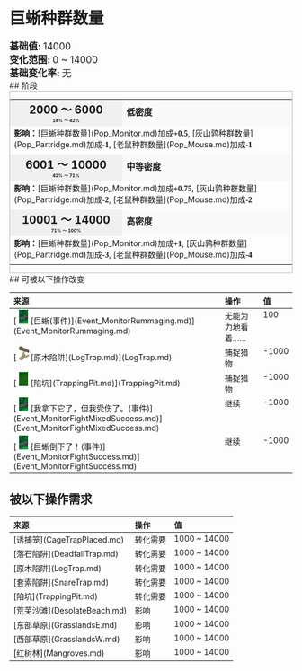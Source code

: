 # 巨蜥种群数量  
  
<div style="font-size:1.2em"><b>基础值: </b> 14000 </div>  
<div style="font-size:1.2em"><b>变化范围: </b> 0 ~ 14000 </div>  
<div style="font-size:1.2em"><b>基础变化率: </b> 无 </div>  
## 阶段  
<div  style="border:1px solid #BBB"><table><tr style="height:2em;"><td style="background-color:#F0F0F0;text-align:center;width:180px;font-size:1.4em;font-weight:bold;vertical-align:middle;"><div>2000 ～ 6000<div><div style="font-size:0.4em">14% ～ 42%</div></td><td colspan=2 style="font-size:1.1em;vertical-align:middle;background-color:#F9F9F9;"><div><b>低密度</b></div><div style="font-size:0.8em;padding-top:4px;"></div></td></tr><tr><td colspan=2><b>影响：</b>[巨蜥种群数量](Pop_Monitor.md)加成<span style="font-family:ui-monospace"><b>+0.5</b></span>, [灰山鹑种群数量](Pop_Partridge.md)加成<span style="font-family:ui-monospace"><b>-1</b></span>, [老鼠种群数量](Pop_Mouse.md)加成<span style="font-family:ui-monospace"><b>-1</b></span></td></tr><tr><td colspan=2></td></tr><tr style="height:2em;"><td style="background-color:#F0F0F0;text-align:center;width:180px;font-size:1.4em;font-weight:bold;vertical-align:middle;"><div>6001 ～ 10000<div><div style="font-size:0.4em">42% ～ 71%</div></td><td colspan=2 style="font-size:1.1em;vertical-align:middle;background-color:#F9F9F9;"><div><b>中等密度</b></div><div style="font-size:0.8em;padding-top:4px;"></div></td></tr><tr><td colspan=2><b>影响：</b>[巨蜥种群数量](Pop_Monitor.md)加成<span style="font-family:ui-monospace"><b>+0.75</b></span>, [灰山鹑种群数量](Pop_Partridge.md)加成<span style="font-family:ui-monospace"><b>-2</b></span>, [老鼠种群数量](Pop_Mouse.md)加成<span style="font-family:ui-monospace"><b>-2</b></span></td></tr><tr><td colspan=2></td></tr><tr style="height:2em;"><td style="background-color:#F0F0F0;text-align:center;width:180px;font-size:1.4em;font-weight:bold;vertical-align:middle;"><div>10001 ～ 14000<div><div style="font-size:0.4em">71% ～ 100%</div></td><td colspan=2 style="font-size:1.1em;vertical-align:middle;background-color:#F9F9F9;"><div><b>高密度</b></div><div style="font-size:0.8em;padding-top:4px;"></div></td></tr><tr><td colspan=2><b>影响：</b>[巨蜥种群数量](Pop_Monitor.md)加成<span style="font-family:ui-monospace"><b>+1</b></span>, [灰山鹑种群数量](Pop_Partridge.md)加成<span style="font-family:ui-monospace"><b>-3</b></span>, [老鼠种群数量](Pop_Mouse.md)加成<span style="font-family:ui-monospace"><b>-4</b></span></td></tr><tr><td colspan=2></td></tr></table></div>  
## 可被以下操作改变  
<table class="table table-bordered" data-toggle="table"  ><thead style=""><tr ><th  style="text-align:left;vertical-align:top;"  >来源</th><th  style="text-align:left;vertical-align:top;"  >操作</th><th  style="text-align:left;vertical-align:top;"  data-sortable="true"  >值</th></tr></thead><tr ><td  style="text-align:left;vertical-align:top;"  >[<div style="width:25px;display:inline-block;text-align:center"><img decoding="async" src="../wiki/Sprite/MonitorEvent.png" href="a.md" style="max-width:25px;max-height:25px;"></div>[巨蜥(事件)](Event_MonitorRummaging.md)](Event_MonitorRummaging.md)</td><td  style="text-align:left;vertical-align:top;"  >无能为力地看着……</td><td  style="text-align:left;vertical-align:top;"  >100</td></tr><tr ><td  style="text-align:left;vertical-align:top;"  >[<div style="width:25px;display:inline-block;text-align:center"><img decoding="async" src="../wiki/Sprite/LogTrap.png" href="a.md" style="max-width:25px;max-height:25px;"></div>[原木陷阱](LogTrap.md)](LogTrap.md)</td><td  style="text-align:left;vertical-align:top;"  >捕捉猎物</td><td  style="text-align:left;vertical-align:top;"  >-1000</td></tr><tr ><td  style="text-align:left;vertical-align:top;"  >[<div style="width:25px;display:inline-block;text-align:center"><img decoding="async" src="../wiki/Sprite/TrappingPit.png" href="a.md" style="max-width:25px;max-height:25px;"></div>[陷坑](TrappingPit.md)](TrappingPit.md)</td><td  style="text-align:left;vertical-align:top;"  >捕捉猎物</td><td  style="text-align:left;vertical-align:top;"  >-1000</td></tr><tr ><td  style="text-align:left;vertical-align:top;"  >[<div style="width:25px;display:inline-block;text-align:center"><img decoding="async" src="../wiki/Sprite/MonitorEvent.png" href="a.md" style="max-width:25px;max-height:25px;"></div>[我拿下它了，但我受伤了。(事件)](Event_MonitorFightMixedSuccess.md)](Event_MonitorFightMixedSuccess.md)</td><td  style="text-align:left;vertical-align:top;"  >继续</td><td  style="text-align:left;vertical-align:top;"  >-1000</td></tr><tr ><td  style="text-align:left;vertical-align:top;"  >[<div style="width:25px;display:inline-block;text-align:center"><img decoding="async" src="../wiki/Sprite/MonitorEvent.png" href="a.md" style="max-width:25px;max-height:25px;"></div>[巨蜥倒下了！(事件)](Event_MonitorFightSuccess.md)](Event_MonitorFightSuccess.md)</td><td  style="text-align:left;vertical-align:top;"  >继续</td><td  style="text-align:left;vertical-align:top;"  >-1000</td></tr></tbody></table>  
  
## 被以下操作需求  
<table class="table table-bordered" data-toggle="table"  ><thead style=""><tr ><th  style="text-align:left;vertical-align:top;"  >来源</th><th  style="text-align:left;vertical-align:top;"  >操作</th><th  style="text-align:left;vertical-align:top;"  data-sortable="true"  >值</th></tr></thead><tr ><td  style="text-align:left;vertical-align:top;"  >[诱捕笼](CageTrapPlaced.md)</td><td  style="text-align:left;vertical-align:top;"  >转化需要</td><td  style="text-align:left;vertical-align:top;"  >1000 ~ 14000</td></tr><tr ><td  style="text-align:left;vertical-align:top;"  >[落石陷阱](DeadfallTrap.md)</td><td  style="text-align:left;vertical-align:top;"  >转化需要</td><td  style="text-align:left;vertical-align:top;"  >1000 ~ 14000</td></tr><tr ><td  style="text-align:left;vertical-align:top;"  >[原木陷阱](LogTrap.md)</td><td  style="text-align:left;vertical-align:top;"  >转化需要</td><td  style="text-align:left;vertical-align:top;"  >1000 ~ 14000</td></tr><tr ><td  style="text-align:left;vertical-align:top;"  >[套索陷阱](SnareTrap.md)</td><td  style="text-align:left;vertical-align:top;"  >转化需要</td><td  style="text-align:left;vertical-align:top;"  >1000 ~ 14000</td></tr><tr ><td  style="text-align:left;vertical-align:top;"  >[陷坑](TrappingPit.md)</td><td  style="text-align:left;vertical-align:top;"  >转化需要</td><td  style="text-align:left;vertical-align:top;"  >1000 ~ 14000</td></tr><tr ><td  style="text-align:left;vertical-align:top;"  >[荒芜沙滩](DesolateBeach.md)</td><td  style="text-align:left;vertical-align:top;"  >影响</td><td  style="text-align:left;vertical-align:top;"  >1000 ~ 14000</td></tr><tr ><td  style="text-align:left;vertical-align:top;"  >[东部草原](GrasslandsE.md)</td><td  style="text-align:left;vertical-align:top;"  >影响</td><td  style="text-align:left;vertical-align:top;"  >1000 ~ 14000</td></tr><tr ><td  style="text-align:left;vertical-align:top;"  >[西部草原](GrasslandsW.md)</td><td  style="text-align:left;vertical-align:top;"  >影响</td><td  style="text-align:left;vertical-align:top;"  >1000 ~ 14000</td></tr><tr ><td  style="text-align:left;vertical-align:top;"  >[红树林](Mangroves.md)</td><td  style="text-align:left;vertical-align:top;"  >影响</td><td  style="text-align:left;vertical-align:top;"  >1000 ~ 14000</td></tr></tbody></table>  
  


<script>document.title="巨蜥种群数量 - 卡牌生存百科 Card Survival Wiki";</script>